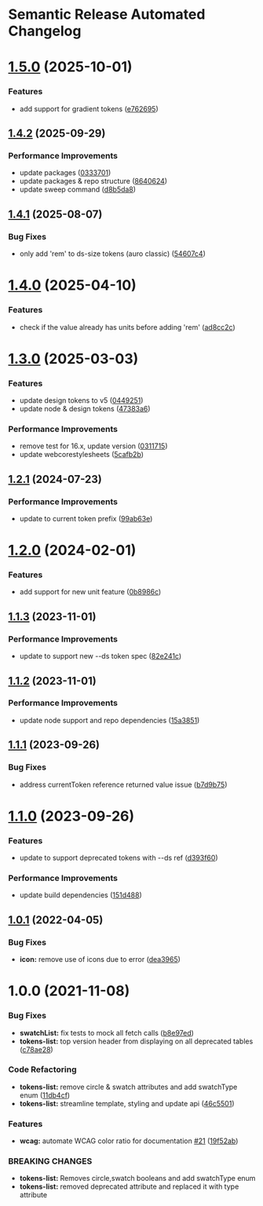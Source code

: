 # Semantic Release Automated Changelog

# [1.5.0](https://github.com/AlaskaAirlines/auro-tokenlist/compare/v1.4.2...v1.5.0) (2025-10-01)


### Features

* add support for gradient tokens ([e762695](https://github.com/AlaskaAirlines/auro-tokenlist/commit/e7626955ad83c7da3f0b9aafbdb1ecfae5d9f2b4))

## [1.4.2](https://github.com/AlaskaAirlines/auro-tokenlist/compare/v1.4.1...v1.4.2) (2025-09-29)


### Performance Improvements

* update packages ([0333701](https://github.com/AlaskaAirlines/auro-tokenlist/commit/0333701a0d9b5eb87023ab71c306b5ec4b92ec1b))
* update packages & repo structure ([8640624](https://github.com/AlaskaAirlines/auro-tokenlist/commit/864062453b4704a218b6060f9faf6c5f8ec630eb))
* update sweep command ([d8b5da8](https://github.com/AlaskaAirlines/auro-tokenlist/commit/d8b5da882a62787af73b67040aa9c5df311588b6))

## [1.4.1](https://github.com/AlaskaAirlines/auro-tokenlist/compare/v1.4.0...v1.4.1) (2025-08-07)


### Bug Fixes

* only add 'rem' to ds-size tokens (auro classic) ([54607c4](https://github.com/AlaskaAirlines/auro-tokenlist/commit/54607c4591f11cde1a365fe0bb0f30c3488d99a6))

# [1.4.0](https://github.com/AlaskaAirlines/auro-tokenlist/compare/v1.3.0...v1.4.0) (2025-04-10)


### Features

* check if the value already has units before adding 'rem' ([ad8cc2c](https://github.com/AlaskaAirlines/auro-tokenlist/commit/ad8cc2c2943edb9e0fc99f455e61cff47522f732))

# [1.3.0](https://github.com/AlaskaAirlines/auro-tokenlist/compare/v1.2.1...v1.3.0) (2025-03-03)


### Features

* update design tokens to v5 ([0449251](https://github.com/AlaskaAirlines/auro-tokenlist/commit/04492517e3cf3c0a12309c3dd5b2abddc4d87408))
* update node & design tokens ([47383a6](https://github.com/AlaskaAirlines/auro-tokenlist/commit/47383a68a0473a2cceb225aec78865f82e6b7a03))


### Performance Improvements

* remove test for 16.x, update version ([0311715](https://github.com/AlaskaAirlines/auro-tokenlist/commit/0311715328e07b1a0668995680cac920f6b2cdfa))
* update webcorestylesheets ([5cafb2b](https://github.com/AlaskaAirlines/auro-tokenlist/commit/5cafb2bcc602ef0c1c25701bd86cfa51ef8ecd55))

## [1.2.1](https://github.com/AlaskaAirlines/auro-tokenlist/compare/v1.2.0...v1.2.1) (2024-07-23)


### Performance Improvements

* update to current token prefix ([99ab63e](https://github.com/AlaskaAirlines/auro-tokenlist/commit/99ab63e1825537d93a4cd8297ce68828e6b2a359))

# [1.2.0](https://github.com/AlaskaAirlines/auro-tokenlist/compare/v1.1.3...v1.2.0) (2024-02-01)


### Features

* add support for new unit feature ([0b8986c](https://github.com/AlaskaAirlines/auro-tokenlist/commit/0b8986ce862d3594dbeda3570a8299a62f77aead))

## [1.1.3](https://github.com/AlaskaAirlines/auro-tokenlist/compare/v1.1.2...v1.1.3) (2023-11-01)


### Performance Improvements

* update to support new --ds token spec ([82e241c](https://github.com/AlaskaAirlines/auro-tokenlist/commit/82e241c4195add006311b7030d060db436eccfcc))

## [1.1.2](https://github.com/AlaskaAirlines/auro-tokenlist/compare/v1.1.1...v1.1.2) (2023-11-01)


### Performance Improvements

* update node support and repo dependencies ([15a3851](https://github.com/AlaskaAirlines/auro-tokenlist/commit/15a3851bd9da5a573e5c23bd277767c5c70aa7db))

## [1.1.1](https://github.com/AlaskaAirlines/auro-tokenlist/compare/v1.1.0...v1.1.1) (2023-09-26)


### Bug Fixes

* address currentToken reference returned value issue ([b7d9b75](https://github.com/AlaskaAirlines/auro-tokenlist/commit/b7d9b75d1544940fb65874cc7c67a6a2a4d08016))

# [1.1.0](https://github.com/AlaskaAirlines/auro-tokenlist/compare/v1.0.1...v1.1.0) (2023-09-26)


### Features

* update to support deprecated tokens with --ds ref ([d393f60](https://github.com/AlaskaAirlines/auro-tokenlist/commit/d393f606d1af1262a55b9d9892401b34cf896eb3))


### Performance Improvements

* update build dependencies ([151d488](https://github.com/AlaskaAirlines/auro-tokenlist/commit/151d4885d2e903b12b7acdce307c032a6138fb75))

## [1.0.1](https://github.com/AlaskaAirlines/auro-tokenlist/compare/v1.0.0...v1.0.1) (2022-04-05)


### Bug Fixes

* **icon:** remove use of icons due to error ([dea3965](https://github.com/AlaskaAirlines/auro-tokenlist/commit/dea39655cb5443ebb3784df26b82babd20271df8))

# 1.0.0 (2021-11-08)


### Bug Fixes

* **swatchList:** fix tests to mock all fetch calls ([b8e97ed](https://github.com/AlaskaAirlines/auro-tokenlist/commit/b8e97edd9c1c28a6367787dc0d381c2a142a8519))
* **tokens-list:** top version header from displaying on all deprecated tables ([c78ae28](https://github.com/AlaskaAirlines/auro-tokenlist/commit/c78ae2876fe88f8c9ebc46b6f93e26f2c740824c))


### Code Refactoring

* **tokens-list:** remove circle & swatch attributes and add swatchType enum ([11db4cf](https://github.com/AlaskaAirlines/auro-tokenlist/commit/11db4cf8926be68c12a8e4ac631f61be924757c0))
* **tokens-list:** streamline template, styling and update api ([46c5501](https://github.com/AlaskaAirlines/auro-tokenlist/commit/46c5501d892202bb95cffcfcb45e1fdec402476a))


### Features

* **wcag:** automate WCAG color ratio for documentation [#21](https://github.com/AlaskaAirlines/auro-tokenlist/issues/21) ([19f52ab](https://github.com/AlaskaAirlines/auro-tokenlist/commit/19f52abbcbe735d5c88bcb6cabd87fb2d76b725a))


### BREAKING CHANGES

* **tokens-list:** Removes circle,swatch booleans and add swatchType enum
* **tokens-list:** removed deprecated attribute and replaced it with type attribute
